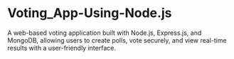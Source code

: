 # Voting_App-Using-Node.js
A web-based voting application built with Node.js, Express.js, and MongoDB, allowing users to create polls, vote securely, and view real-time results with a user-friendly interface.
